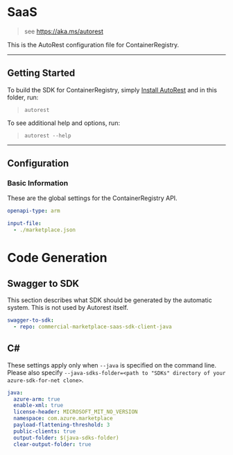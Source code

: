 # SaaS

> see https://aka.ms/autorest

This is the AutoRest configuration file for ContainerRegistry.

---

## Getting Started

To build the SDK for ContainerRegistry, simply [Install AutoRest](https://aka.ms/autorest/install) and in this folder, run:

> `autorest`

To see additional help and options, run:

> `autorest --help`

---

## Configuration

### Basic Information

These are the global settings for the ContainerRegistry API.

``` yaml
openapi-type: arm
```

```yaml
input-file:
  - ./marketplace.json
```

# Code Generation

## Swagger to SDK

This section describes what SDK should be generated by the automatic system.
This is not used by Autorest itself.

``` yaml $(swagger-to-sdk)
swagger-to-sdk:
  - repo: commercial-marketplace-saas-sdk-client-java
```

## C#

These settings apply only when `--java` is specified on the command line.
Please also specify `--java-sdks-folder=<path to "SDKs" directory of your azure-sdk-for-net clone>`.

``` yaml $(java)
java:
  azure-arm: true
  enable-xml: true
  license-header: MICROSOFT_MIT_NO_VERSION
  namespace: com.azure.marketplace
  payload-flattening-threshold: 3
  public-clients: true
  output-folder: $(java-sdks-folder)
  clear-output-folder: true
```
